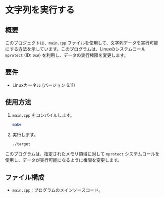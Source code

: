 # 文字列を実行する

## 概要

このプロジェクトは、`main.cpp` ファイルを使用して、文字列データを実行可能にする方法を示しています。このプログラムは、Linuxのシステムコール `mprotect` (ID: `0xA`) を利用し、データの実行権限を変更します。

## 要件

- Linuxカーネル (バージョン 6.11)

## 使用方法

1. `main.cpp` をコンパイルします。

    ```bash
    make
    ```

2. 実行します。

    ```bash
    ./target
    ```

このプログラムは、指定されたメモリ領域に対して `mprotect` システムコールを使用し、データが実行可能になるように権限を変更します。

## ファイル構成

- `main.cpp` : プログラムのメインソースコード。